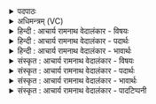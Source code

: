 <details><summary>पदपाठः</summary>

त꣣र꣡णि꣢म्। वः꣣। ज꣡ना꣢꣯नाम्। त्र꣣द꣢म्। वा꣡ज꣢꣯स्य। गो꣡म꣢꣯तः। स꣣मा꣢नम्। स꣣म्। आन꣢म्। उ꣣। प्र꣢। शँ꣣सिषम्। २०४।
</details>

<details><summary>अधिमन्त्रम् (VC)</summary>

- इन्द्रः
- त्रिशोकः काण्वः
- गायत्री
- षड्जः
- ऐन्द्रं काण्डम्
</details>

<details><summary>हिन्दी : आचार्य रामनाथ वेदालंकार - विषयः</summary>

प्रथम मन्त्र में इन्द्र नाम से परमात्मा, जीवात्मा, सूर्य और राजा की प्रशंसा की गयी है।
</details>

<details><summary>हिन्दी : आचार्य रामनाथ वेदालंकार - पदार्थः</summary>

पदार्थान्वयभाषाः -  हे मनुष्यो ! (जनानां वः) आप जन्मधारियों का (तरणिम्) नौकारूप अर्थात् नाव के समान तारक, विपत्तिरूप नदियों से पार करनेवाले, (गोमतः) प्रशस्त गौओं से युक्त, प्रशस्त भूमियों से युक्त, प्रशस्त वाणियों से युक्त, प्रशस्त इन्द्रियों से युक्त, प्रशस्त किरणों से युक्त और प्रशस्त अन्तःप्रकाश से युक्त (वाजस्य) ऐश्वर्य के (त्रदम्) प्राप्त करानेवाले इन्द्र नामक परमात्मा, जीवात्मा, राजा और सूर्य की (समानम् उ) सप्राण होकर, सोत्साह (प्रशंसिषम्) मैं प्रशंसा करता हूँ ॥ पणि लोग इन्द्र की गौओं को चुराकर पर्वत की गुफा में छिपा देते हैं। इन्द्र सरमा को दूती बनाकर अङ्गिरस्, सोम और बृहस्पति की सहायता से गुफा तोड़कर उन्हें छुड़ॎता है, यह वृत्त वेद में बहुत बार वर्णित हुआ है। अध्यात्म-क्षेत्र में गौएँ अन्तःप्रकाश की किरणें या मन की सात्त्विक वृत्तियाँ हैं, इन्द्र परमात्मा अथवा जीवात्मा है, पणि उन गौओं को चुरानेवाली तामसिक मनोवृत्तियाँ हैं। अधिदैवत क्षेत्र में गौएँ किरणें हैं, इन्द्र सूर्य है, पणि मेघ अथवा अन्धकारपूर्ण रात्रियाँ हैं। राष्ट्रिय क्षेत्र में गौएँ गाय पशु या भूमि आदि सम्पत्तियाँ हैं, इन्द्र राष्ट्र का पालक राजा है, और पणि उन सम्पत्तियों का अपहरण करनेवाले लुटेरे शत्रु हैं। इन्द्र नामक परमात्मा, जीवात्मा, सूर्य और राजा उन-उन पणियों को पराजित करके उनकी गुफा को तोड़कर उन गौओं को पुनः प्राप्त करके सत्पात्रों को उनका दान करते हैं। इसी प्रसङ्ग से इस मन्त्र में तृद धातु दानार्थक हो गयी है ॥१॥ इस मन्त्र में श्लेषालङ्कार है। इन्द्र में तरणि (नौका) का आरोप होने से रूपक है ॥१॥
</details>

<details><summary>हिन्दी : आचार्य रामनाथ वेदालंकार - भावार्थः</summary>

भावार्थभाषाः -  नौका के समान परमात्मा संसार-सागर से जनों का तारक, जीवात्मा कुमार्ग से इन्द्रियों का तारक, सूर्य अन्धकार या रोग से मनुष्यों का तारक, और राजा से विपत्तियों से प्रजाओं का तारक होता है। ये अपने-अपने क्षेत्र में यथायोग्य दिव्य प्रकाशरूप, दिव्य इन्द्रियरूप, किरणरूप, गायरूप, और भूमिरूप गौओं को शत्रु के अधिकार से वापस लौटानेवाले हैं। अतः इनकी प्रशंसा, गुण-वर्णन और सेवन सबको करना चाहिए॥१॥
</details>

<details><summary>संस्कृत : आचार्य रामनाथ वेदालंकार - विषयः</summary>

तत्राद्ये मन्त्रे परमात्मानं, जीवं, सूर्यं, राजानं च प्रशंसति।
</details>

<details><summary>संस्कृत : आचार्य रामनाथ वेदालंकार - पदार्थः</summary>

पदार्थान्वयभाषाः -  हे मनुष्याः ! (जनानां वः) जन्मधारिणां युष्माकम् (तरणिम्) नावम्, नौवत् तारकम्, विपत्सरितः पारयितारम्, (गोमतः) प्रशस्तधेनुयुक्तस्य, प्रशस्तभूमियुक्तस्य, प्रशस्तवाणीयुक्तस्य, प्रशस्तेन्द्रिययुक्तस्य, प्रशस्तकिरणयुक्तस्य, प्रशस्तान्तःप्रकाशयुक्तस्य वा (वाजस्य) ऐश्वर्यस्य (त्रदम्२) तर्दकं, प्रदातारम्, इन्द्रं परमात्मानं, राजानं, सूर्यं वा। तृदिर् हिंसानादरयोः। अत्र दानार्थः। तृणत्ति ददातीति त्रदः। इगुपधज्ञाप्रीकिरः कः। अ० ३।१।१३५ इति कः प्रत्ययः। प्रत्ययस्वरेणान्तोदात्तत्वम्। अहम् (समानम् उ) सप्राणम्३ सोत्साहम् (प्रशंसिषम्) प्रशंसामि उद्बोधयामि वा। शंसु स्तुतौ, छन्दसि लुङ्लङ्लिटः अ० ३।४।६ इति कालसामान्ये लुङ्, बहुलं छन्दस्यमाङ्योगेऽपि अ० ६।४।७५ इत्यडभावः। पणय इन्द्रस्य गा अपहृत्य पर्वतगुहायां प्रच्छादयन्ति, इन्द्रश्च सरमां दूतीं विधाय अङ्गिरसां सोमस्य, बृहस्पतेश्च साहाय्येन गुहामातृद्य ता विमोचयतीति वृत्तं वेदे बहुशो वर्णितम्४। अध्यात्मक्षेत्रे गावोऽन्तःप्रकाशस्य किरणाः मनसः सात्त्विकवृत्तयो वा, इन्द्रः परमात्मा जीवात्मा वा, पणयश्च, तासां गवामपहारिकास्तामस्यो मनोवृत्तयः। अधिदैवतक्षेत्रे गावः किरणाः, इन्द्रः सूर्यः, पणयश्च मेघाः तमःपूर्णा रात्रयो वा। राष्ट्रियक्षेत्रे गावः धेनुपृथिव्यादयः सम्पदः, इन्द्रो राष्ट्रपालको राजा, पणयश्च तासां सम्पदामपहर्त्तारो लुण्ठकाः शत्रवः सन्ति। इन्द्रः परमात्मा, जीवात्मा, सूर्यो, राजा च तांस्तान् पणीन् पराजित्य तद्गुहां विभिद्य ता गाः पुनः प्राप्य सत्पात्रेभ्यो ददाति। अस्मादेव प्रसङ्गादत्र तृद धातुर्दानार्थः सञ्जातः ॥१॥ अत्र श्लेषालङ्कारः। इन्द्रे तरणित्वारोपाच्च रूपकम् ॥१॥
</details>

<details><summary>संस्कृत : आचार्य रामनाथ वेदालंकार - भावार्थः</summary>

भावार्थभाषाः -  तरणिवत् परमात्मा संसारसागराज्जनानां तारकः, जीवात्मा कुमार्गादिन्द्रियाणां तारकः, सूर्योऽन्धकाराद् रोगाद् वा मनुष्याणां तारकः, राजा च विपद्भ्यः प्रजानां तारको भवति। एते स्वस्वक्षेत्रे यथायोग्यं दिव्यप्रकाशरूपाणां, दिव्येन्द्रियरूपाणां, किरणरूपाणां, धेनुरूपाणां, पृथिवीरूपाणां वा गवां शत्रुसकाशादाहर्त्तारो भवन्ति। अत एतेषां प्रशंसा, गुणवर्णनं सेवनं च सर्वैः कार्यम् ॥१॥
</details>

<details><summary>संस्कृत : आचार्य रामनाथ वेदालंकार - पादटिप्पनी</summary>

टिप्पणी:   १. ऋ० ८।४५।२८। २. त्रदं तर्दनं प्रकाशयितारं दातारं वा—इति भ०। त्रदं तर्दयितारं हिंसितारमित्यर्थः—इति वि०। सायणस्तु ‘त्रदं शत्रूणां तर्दयितारं, गोमतः पशुमतः वाजस्य अन्नस्य दातारम्’ इति व्याचष्टे। तत्र दातारम् इत्यध्याहारः। केचित्तु त्राता दाता च त्रदः इति व्याचख्युः। परं पदपाठेऽविभज्य दर्शनात् त्रश्च दश्चेति द्व्योः पदयोः समासो न पदकारसम्मतः। ३. पदपाठे सम् आनम् इति पदच्छेदादत्र संपूर्वः अन प्राणने धातुर्विज्ञेयः। ४. द्रष्टव्यम्—ऋक्सूक्तम् ४।२८, १०।१०८। रिरिचतुः क्षाश्चित् ततृदाना ऋ० ४।२८।५ इत्यत्र तु तृद् धातुरेव प्रयुक्तः, प्रस्तुते मन्त्रेऽपि त्रदम् इत्यत्र स एव धातुः।
</details>